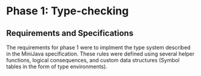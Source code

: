 # Phase 1: Type-checking

## Requirements and Specifications

The requirements for phase 1 were to implment the type system described in the MiniJava specification. These rules were defined using several helper functions, logical consequences, and custom data structures (Symbol tables in the form of type environments). 
